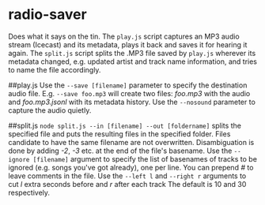radio-saver
===========

Does what it says on the tin. The ```play.js``` script captures an MP3 audio stream (Icecast) and its metadata, plays it back and saves it for hearing it again. The ```split.js``` script splits the .MP3 file saved by ```play.js``` wherever its metadata changed, e.g. updated artist and track name information, and tries to name the file accordingly.

##play.js
Use the ```--save [filename]``` parameter to specify the destination audio file. E.g. ```--save foo.mp3``` will create two files: *foo.mp3* with the audio and *foo.mp3.jsonl* with its metadata history. Use the ```--nosound``` parameter to capture the audio quietly.

##split.js
```node split.js --in [filename] --out [foldername]``` splits the specified file and puts the resulting files in the specified folder. Files candidate to have the same filename are not overwritten. Disambiguation is done by adding *-2*, *-3* etc. at the end of the file's basename. Use the ```--ignore [filename]``` argument to specify the list of basenames of tracks to be ignored (e.g. songs you've got already), one per line. You can prepend *#* to leave comments in the file. Use the ```--left l``` and ```--right r``` arguments to cut *l* extra seconds before and *r* after each track The default is 10 and 30 respectively.